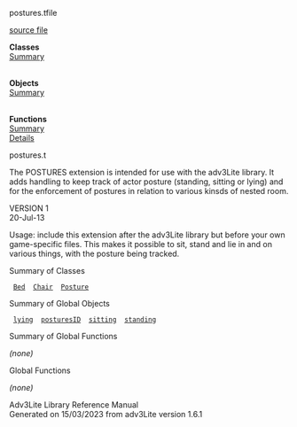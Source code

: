 ---
---
<span class="title">postures.t</span><span class="type">file</span>

[source file](../source/postures.t.html)

**Classes**  
[Summary](#_ClassSummary_)  
 

**Objects**  
[Summary](#_ObjectSummary_)  
 

**Functions**  
[Summary](#_FunctionSummary_)  
[Details](#_Functions_)

<div class="fdesc">

postures.t

The POSTURES extension is intended for use with the adv3Lite library. It
adds handling to keep track of actor posture (standing, sitting or
lying) and for the enforcement of postures in relation to various kinsds
of nested room.

VERSION 1  
20-Jul-13

Usage: include this extension after the adv3Lite library but before your
own game-specific files. This makes it possible to sit, stand and lie in
and on various things, with the posture being tracked.

</div>

<span id="_ClassSummary_"></span>

<div class="mjhd">

<span class="hdln">Summary of Classes</span>  

</div>

` `[`Bed`](../object/Bed.html)`  `[`Chair`](../object/Chair.html)`  `[`Posture`](../object/Posture.html)`  `
<span id="_ObjectSummary_"></span>

<div class="mjhd">

<span class="hdln">Summary of Global Objects</span>  

</div>

` `[`lying`](../object/lying.html)`  `[`posturesID`](../object/posturesID.html)`  `[`sitting`](../object/sitting.html)`  `[`standing`](../object/standing.html)`  `
<span id="FunctionSummary_"></span>

<div class="mjhd">

<span class="hdln">Summary of Global Functions</span>  

</div>

*(none)* <span id="_Functions_"></span>

<div class="mjhd">

<span class="hdln">Global Functions</span>  

</div>

*(none)*

<div class="ftr">

Adv3Lite Library Reference Manual  
Generated on 15/03/2023 from adv3Lite version 1.6.1

</div>
